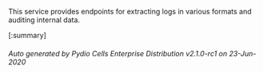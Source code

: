 






This service provides endpoints for extracting logs in various formats and auditing internal data.

[:summary]

###### Auto generated by Pydio Cells Enterprise Distribution v2.1.0-rc1 on 23-Jun-2020
